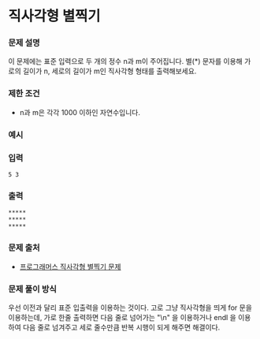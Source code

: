 # 직사각형 별찍기

### 문제 설명

이 문제에는 표준 입력으로 두 개의 정수 n과 m이 주어집니다.
별(*) 문자를 이용해 가로의 길이가 n, 세로의 길이가 m인 직사각형 형태를 출력해보세요.

### 제한 조건

- n과 m은 각각 1000 이하인 자연수입니다.

### 예시

### 입력

```
5 3
```

### 출력


```
*****
*****
*****
```

### 문제 출처

- [프로그래머스 직사각형 별찍기 문제](https://school.programmers.co.kr/learn/courses/30/lessons/12969)

### 문제 풀이 방식

우선 이전과 달리 표준 입출력을 이용하는 것이다. 고로 그냥 직사각형을 띄게 for 문을 이용하는데, 가로 한줄 출력하면 다음 줄로 넘어가는 "\n" 을 이용하거나 endl 을 이용하여 다음 줄로 넘겨주고 세로 줄수만큼 반복 시행이 되게 해주면 해결이다.
